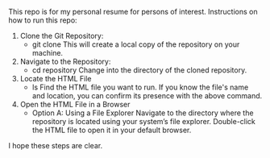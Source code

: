 This repo is for my personal resume for persons of interest.
Instructions on how to run this repo:
1. Clone the Git Repository:
   - git clone <repository-url>
This will create a local copy of the repository on your machine.
2. Navigate to the Repository:
   - cd repository
Change into the directory of the cloned repository.
3. Locate the HTML File
   - ls
Find the HTML file you want to run. If you know the file's name and location, you can confirm its presence with the above command.
4. Open the HTML File in a Browser
   - Option A: Using a File Explorer
    Navigate to the directory where the repository is located using your system’s file explorer.
    Double-click the HTML file to open it in your default browser.

I hope these steps are clear.
